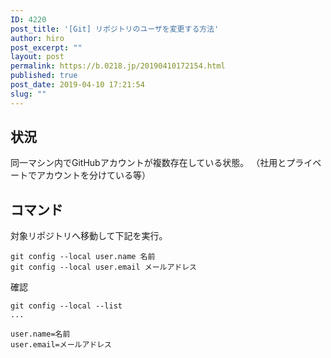 ```yaml
---
ID: 4220
post_title: '[Git] リポジトリのユーザを変更する方法'
author: hiro
post_excerpt: ""
layout: post
permalink: https://b.0218.jp/20190410172154.html
published: true
post_date: 2019-04-10 17:21:54
slug: ""
---
```

## 状況

同一マシン内でGitHubアカウントが複数存在している状態。
（社用とプライベートでアカウントを分けている等）


## コマンド

対象リポジトリへ移動して下記を実行。

```
git config --local user.name 名前
git config --local user.email メールアドレス
```

確認

```
git config --local --list
...

user.name=名前
user.email=メールアドレス
```